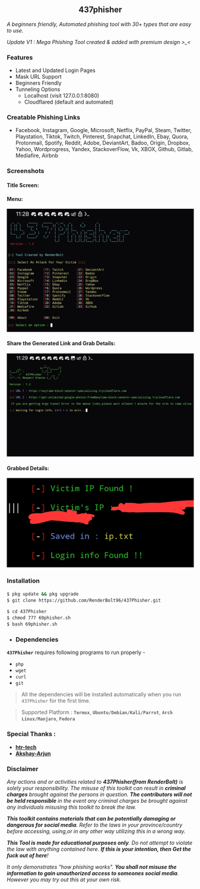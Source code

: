 <h2 align="center">437phisher</h2>

  <p><i>A beginners friendly, Automated phishing tool with 30+ types that are easy to use.</i></p>
  <p><i> Update V1 : Mega Phishing Tool created & added with premium design >_< </i></p>
  <p align="center">

### Features
- Latest and Updated Login Pages
- Mask URL Support 
- Beginners Friendly
- Tunneling Options
  - Localhost (visit 127.0.0.1:8080)
  - Cloudflared (default and automated)

### Creatable Phishing Links
- Facebook, Instagram, Google, Microsoft, Netflix, PayPal, Steam, Twitter, Playstation, Tiktok, Twitch, Pinterest, Snapchat, LinkedIn, Ebay, Quora, Protonmail, Spotify, Reddit, Adobe, DeviantArt, Badoo, Origin, Dropbox, Yahoo, Wordprogress, Yandex, StackoverFlow, Vk, XBOX, Github, Gitlab, Mediafire, Airbnb

### Screenshots

#### Title Screen:

#### Menu:
![image](Screenshots/Screenshot_20240511_112851_Termux.jpg)

#### Share the Generated Link and Grab Details:
![image](Screenshots/Screenshot_20240511_112922_Termux.jpg)

#### Grabbed Details:
![image](https://github.com/RenderBolt96/437Phisher/blob/63eb7c5f5265a78012d23fec21cf7497c2d314ca/Screenshot_20240510_221057_Termux.jpg)


### Installation
```sh
$ pkg update && pkg upgrade
$ git clone https://github.com/RenderBolt96/437Phisher.git
```

```sh
$ cd 437Phisher
$ chmod 777 69phisher.sh
$ bash 69phisher.sh
```
- ### Dependencies
**`437Phisher`** requires following programs to run properly - 
- `php`
- `wget`
- `curl`
- `git`

> All the dependencies will be installed automatically when you run `437Phisher` for the first time.

> Supported Platform : **`Termux`**, **`Ubuntu/Debian/Kali/Parrot`**, **`Arch Linux/Manjaro`**, **`Fedora`**
### Special Thanks :

- [**htr-tech**](https://github.com/htr-tech)
- [**Akshay-Arjun**](https://github.com/Akshay-Arjun)

### Disclaimer

<i>Any actions and or activities related to <b>437Phisher(from RenderBolt)</b> is solely your responsibility. The misuse of this toolkit can result in <b>criminal charges</b> brought against the persons in question. <b>The contributors will not be held responsible</b> in the event any criminal charges be brought against any individuals misusing this toolkit to break the law.

<b>This toolkit contains materials that can be potentially damaging or dangerous for social media</b>. Refer to the laws in your province/country before accessing, using,or in any other way utilizing this in a wrong way.

<b>This Tool is made for educational purposes only</b>. Do not attempt to violate the law with anything contained here. <b>If this is your intention, then Get the fuck out of here</b>!

It only demonstrates "how phishing works". <b>You shall not misuse the information to gain unauthorized access to someones social media</b>. However you may try out this at your own risk.</i>

##


